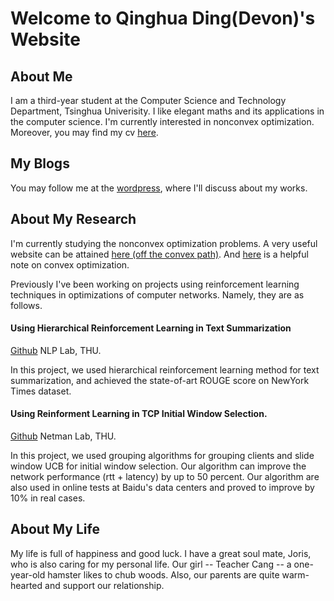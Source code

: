 # Welcome to Qinghua Ding(Devon)'s Website

## About Me

I am a third-year student at the Computer Science and Technology Department, Tsinghua Univerisity. I like elegant maths and its applications in the computer science. I'm currently interested in nonconvex optimization. Moreover, you may find my cv [here](./my_cv.pdf).

## My Blogs

You may follow me at the [wordpress](https://devonsplace.wordpress.com/), where I'll discuss about my works.

## About My Research

I'm currently studying the nonconvex optimization problems. A very useful website can be attained [here (off the convex path)](http://www.offconvex.org/). And [here](./opt.pdf) is a helpful note on convex optimization.

Previously I've been working on projects using reinforcement learning techniques in optimizations of computer networks. Namely, they are as follows.

#### Using Hierarchical Reinforcement Learning in Text Summarization

[Github](https://github.com/DevonQH/RL_summ) NLP Lab, THU.

In this project, we used hierarchical reinforcement learning method for text summarization, and achieved the state-of-art ROUGE score on NewYork Times dataset.

#### Using Reinforment Learning in TCP Initial Window Selection.

[Github](https://github.com/Alan-Nie/nginx) Netman Lab, THU.

In this project, we used grouping algorithms for grouping clients and slide window UCB for initial window selection. Our algorithm can improve the network performance (rtt + latency) by up to 50 percent. Our algorithm are also used in online tests at Baidu's data centers and proved to improve by 10% in real cases.

## About My Life

My life is full of happiness and good luck. I have a great soul mate, Joris, who is also caring for my personal life. Our girl -- Teacher Cang -- a one-year-old hamster likes to chub woods. Also, our parents are quite warm-hearted and support our relationship. 
